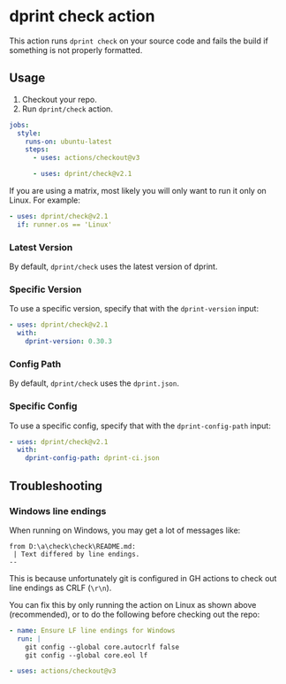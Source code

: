 # dprint check action

This action runs `dprint check` on your source code and fails the build if something is not properly formatted.

## Usage

1. Checkout your repo.
2. Run `dprint/check` action.

```yml
jobs:
  style:
    runs-on: ubuntu-latest
    steps:
      - uses: actions/checkout@v3

      - uses: dprint/check@v2.1
```

If you are using a matrix, most likely you will only want to run it only on Linux. For example:

```yml
- uses: dprint/check@v2.1
  if: runner.os == 'Linux'
```

### Latest Version

By default, `dprint/check` uses the latest version of dprint.

### Specific Version

To use a specific version, specify that with the `dprint-version` input:

```yml
- uses: dprint/check@v2.1
  with:
    dprint-version: 0.30.3
```

### Config Path

By default, `dprint/check` uses the `dprint.json`.

### Specific Config

To use a specific config, specify that with the `dprint-config-path` input:

```yml
- uses: dprint/check@v2.1
  with:
    dprint-config-path: dprint-ci.json
```

## Troubleshooting

### Windows line endings

When running on Windows, you may get a lot of messages like:

```
from D:\a\check\check\README.md:
 | Text differed by line endings.
--
```

This is because unfortunately git is configured in GH actions to check out line endings as CRLF (`\r\n`).

You can fix this by only running the action on Linux as shown above (recommended), or to do the following before checking out the repo:

```yml
- name: Ensure LF line endings for Windows
  run: |
    git config --global core.autocrlf false
    git config --global core.eol lf

- uses: actions/checkout@v3
```
